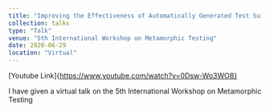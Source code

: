```yaml
---
title: "Improving the Effectiveness of Automatically Generated Test Suites Using Metamorphic Testing"
collection: talks
type: "Talk"
venue: "5th International Workshop on Metamorphic Testing"
date: 2020-06-29
location: "Virtual"
---
```

[Youtube Link]{https://www.youtube.com/watch?v=0Dsw-Wo3WO8}

I have given a virtual talk on the 5th International Workshop on Metamorphic Testing

